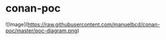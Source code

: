 # conan-poc

![Image]\(https://raw.githubusercontent.com/manuelbcd/conan-poc/master/poc-diagram.png) 
